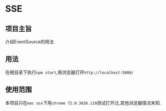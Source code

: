 # SSE

## 项目主旨

介绍EventSource的用法

## 用法

在根目录下执行`npm start`,用浏览器打开`http://localhost:5000/`

## 使用范围

本项目只在`mac osx`下用`chrome 72.0.3626.119`测试打开过,其他浏览器情况未知.
